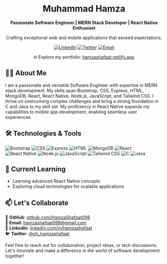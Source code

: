 <div align="center">
  
# Muhammad Hamza
**Passionate Software Engineer | MERN Stack Developer | React Native Enthusiast**

Crafting exceptional web and mobile applications that exceed expectations.

[![LinkedIn](https://img.shields.io/badge/LinkedIn-blue?style=for-the-badge&logo=linkedin&labelColor=blue)](https://www.linkedin.com/in/hamzashafqat/) 
[![Twitter](https://img.shields.io/badge/Twitter-blue?style=for-the-badge&logo=twitter&labelColor=blue)](https://twitter.com/ch_hamzashafqat)
[![Email](https://img.shields.io/badge/Email-red?style=for-the-badge&logo=gmail&labelColor=red)](mailto:hamzashafqat098@gmail.com)

🌐 Explore my portfolio: [hamzashafqat.netlify.app](https://hamzashafqat.netlify.app)

</div>

## 👨‍💻 About Me

I am a passionate and versatile Software Engineer with expertise in MERN stack development. My skills span Bootstrap, CSS, Express, HTML, MongoDB, React, React Native, Node.js, JavaScript, and Tailwind CSS. I thrive on overcoming complex challenges and bring a strong foundation in C and Java to my skill set. My proficiency in React Native expands my capabilities to mobile app development, enabling seamless user experiences.

## 🛠️ Technologies & Tools

![Bootstrap](https://img.shields.io/badge/Bootstrap-7952B3?style=flat-square&logo=bootstrap&logoColor=white)
![CSS](https://img.shields.io/badge/CSS-1572B6?style=flat-square&logo=css3&logoColor=white)
![Express](https://img.shields.io/badge/Express-000000?style=flat-square&logo=express&logoColor=white)
![HTML](https://img.shields.io/badge/HTML-E34F26?style=flat-square&logo=html5&logoColor=white)
![MongoDB](https://img.shields.io/badge/MongoDB-47A248?style=flat-square&logo=mongodb&logoColor=white)
![React](https://img.shields.io/badge/React-61DAFB?style=flat-square&logo=react&logoColor=white)
![React Native](https://img.shields.io/badge/React_Native-61DAFB?style=flat-square&logo=react&logoColor=white)
![Node.js](https://img.shields.io/badge/Node.js-339933?style=flat-square&logo=node.js&logoColor=white)
![JavaScript](https://img.shields.io/badge/JavaScript-F7DF1E?style=flat-square&logo=javascript&logoColor=black)
![Tailwind CSS](https://img.shields.io/badge/Tailwind_CSS-38B2AC?style=flat-square&logo=tailwind-css&logoColor=white)
![C](https://img.shields.io/badge/C-A8B9CC?style=flat-square&logo=c&logoColor=white)
![Java](https://img.shields.io/badge/Java-007396?style=flat-square&logo=java&logoColor=white)

## 🌱 Current Learning

- Learning advanced React Native concepts
- Exploring cloud technologies for scalable applications

## 📫 Let's Collaborate

🔗 **GitHub**: [github.com/HamzaShafqat098](https://github.com/HamzaShafqat098)  
📧 **Email**: [hamzashafqat098@gmail.com](mailto:hamzashafqat098@gmail.com)  
💼 **LinkedIn**: [linkedin.com/in/hamzashafqat](https://www.linkedin.com/in/hamzashafqat/)  
🐦 **Twitter**: [@ch_hamzashafqat](https://twitter.com/ch_hamzashafqat)

Feel free to reach out for collaboration, project ideas, or tech discussions. Let's innovate and make a difference in the world of software development together!
